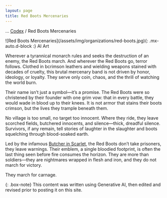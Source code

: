 ```yaml
---
layout: page
title: Red Boots Mercenaries
---
```

<span class="breadcrumbs" markdown="1">... [Codex](/codex) / Red Boots Mercenaries</span>
<div class="position-placeholder" markdown="1">
![Red Boots Mercenaries](/assets/img/organizations/red-boots.jpg){: .mx-auto.d-block :}
<span class="ai-img">AI Art</span>
</div>

Wherever a tyrannical monarch rules and seeks the destruction of an enemy, the Red Boots march. And wherever the Red Boots go, terror follows. Clothed in bcrimson leathers and wielding weapons stained with decades of cruelty, this brutal mercenary band is not driven by honor, ideology, or loyalty. They serve only coin, chaos, and the thrill of watching the world burn.

Their name isn’t just a symbol—it’s a promise. The Red Boots were so christened by their founder with one grim vow: that in every battle, they would wade in blood up to their knees. It is not armor that stains their boots crimson, but the lives they trample beneath them.

No village is too small, no target too innocent. Where they ride, they leave scorched fields, butchered innocents, and silence—thick, dreadful silence. Survivors, if any remain, tell stories of laughter in the slaughter and boots squelching through blood-soaked earth.

Led by the infamous [Butcher in Scarlet](/codex/characters/butcher-in-scarlet), the Red Boots don’t take prisoners, they leave warnings. Their emblem, a single bloodied footprint, is often the last thing seen before fire consumes the horizon. They are more than soldiers—they are nightmares wrapped in flesh and iron, and they do not march for victory.

They march for carnage.

{: .box-note}
This content was written using Generative AI, then edited and revised prior to posting it on this site.